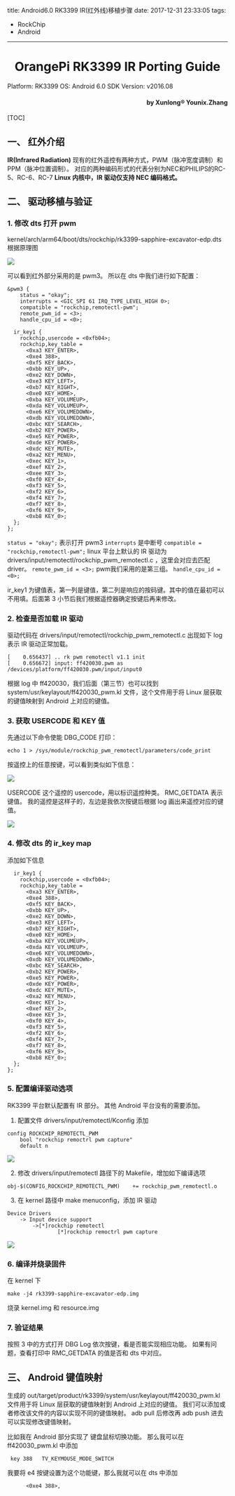 title: Android6.0 RK3399 IR(红外线)移植步骤
date: 2017-12-31 23:33:05
tags: 
- RockChip
- Android

---
<h1 style="text-align:center">OrangePi RK3399 IR Porting Guide </h1>

Platform: RK3399 
OS: Android 6.0 
SDK Version: v2016.08

<h4 style="text-align:right">by Xunlong® Younix.Zhang</h1>

[TOC]

## 一、 红外介绍
**IR(Infrared Radiation)**
现有的红外遥控有两种方式，PWM（脉冲宽度调制）和PPM（脉冲位置调制）。
对应的两种编码形式的代表分别为NEC和PHILIPS的RC-5、RC-6、RC-7
**Linux 内核中，IR 驱动仅支持 NEC 编码格式。**

## 二、 驱动移植与验证
### 1. 修改 dts 打开 pwm
kernel/arch/arm64/boot/dts/rockchip/rk3399-sapphire-excavator-edp.dts
根据原理图 

![](http://ww1.sinaimg.cn/large/ba061518gy1febxt5701kj20ie00sjre.jpg)

可以看到红外部分采用的是 pwm3。
所以在 dts 中我们进行如下配置：
```dts
&pwm3 {
	status = "okay";
	interrupts = <GIC_SPI 61 IRQ_TYPE_LEVEL_HIGH 0>;
	compatible = "rockchip,remotectl-pwm";
	remote_pwm_id = <3>;
	handle_cpu_id = <0>;
  
  ir_key1 {
    rockchip,usercode = <0xfb04>;
    rockchip,key_table =
      <0xa3	KEY_ENTER>,
	  <0xe4 388>,
      <0xf5	KEY_BACK>,
      <0xbb	KEY_UP>,
      <0xe2	KEY_DOWN>,
      <0xe3	KEY_LEFT>,
      <0xb7	KEY_RIGHT>,
      <0xe0	KEY_HOME>,
      <0xba	KEY_VOLUMEUP>,
      <0xda	KEY_VOLUMEUP>,
      <0xe6	KEY_VOLUMEDOWN>,
      <0xdb	KEY_VOLUMEDOWN>,
      <0xbc	KEY_SEARCH>, 
      <0xb2	KEY_POWER>,
      <0xe5 KEY_POWER>,
      <0xde KEY_POWER>,
      <0xdc	KEY_MUTE>,
      <0xa2	KEY_MENU>,
      <0xec	KEY_1>,
      <0xef	KEY_2>,
      <0xee	KEY_3>,
      <0xf0	KEY_4>,
      <0xf3	KEY_5>,
      <0xf2	KEY_6>,
      <0xf4	KEY_7>,
      <0xf7	KEY_8>,
      <0xf6	KEY_9>,
      <0xb8	KEY_0>;
  };
};
```
`status = "okay";` 表示打开 pwm3
`interrupts` 是中断号
`compatible = "rockchip,remotectl-pwm";` linux 平台上默认的 IR 驱动为 drivers/input/remotectl/rockchip_pwm_remotectl.c ，这里会对应去匹配 driver。
`remote_pwm_id = <3>;` pwm我们采用的是第三组。
`handle_cpu_id = <0>;`

ir_key1 为键值表，第一列是键值，第二列是响应的按码键。其中的值在最初可以不用填。后面第 3 小节后我们根据遥控器确定按键后再来修改。

### 2. 检查是否加载 IR 驱动
驱动代码在 drivers/input/remotectl/rockchip_pwm_remotectl.c 
出现如下 log 表示 IR 驱动正常加载。
```
[    0.656437] .. rk pwm remotectl v1.1 init
[    0.656672] input: ff420030.pwm as /devices/platform/ff420030.pwm/input/input0
```
根据 log 中 ff420030，我们后面（第三节）也可以找到 system/usr/keylayout/ff420030_pwm.kl 文件，这个文件用于将 Linux 层获取的键值映射到 Android 上对应的键值。

### 3. 获取 USERCODE 和 KEY 值
先通过以下命令使能 DBG_CODE 打印：
```
echo 1 > /sys/module/rockchip_pwm_remotectl/parameters/code_print
```
按遥控上的任意按键，可以看到类似如下信息：

![](http://ww1.sinaimg.cn/large/ba061518gy1febwrfy63bj208v04baap.jpg)

USERCODE 这个遥控的 usercode，用以标识遥控种类。
RMC_GETDATA 表示键值。
我的遥控是这样子的，左边是我依次按键后根据 log 画出来遥控对应的键值。

![](http://ww1.sinaimg.cn/large/ba061518gy1febww3azalj20qo0zkdhq.jpg)

### 4. 修改 dts 的 ir_key map
添加如下信息
```
  ir_key1 {
    rockchip,usercode = <0xfb04>;
    rockchip,key_table =
      <0xa3	KEY_ENTER>,
	  <0xe4 388>,
      <0xf5	KEY_BACK>,
      <0xbb	KEY_UP>,
      <0xe2	KEY_DOWN>,
      <0xe3	KEY_LEFT>,
      <0xb7	KEY_RIGHT>,
      <0xe0	KEY_HOME>,
      <0xba	KEY_VOLUMEUP>,
      <0xda	KEY_VOLUMEUP>,
      <0xe6	KEY_VOLUMEDOWN>,
      <0xdb	KEY_VOLUMEDOWN>,
      <0xbc	KEY_SEARCH>, 
      <0xb2	KEY_POWER>,
      <0xe5 KEY_POWER>,
      <0xde KEY_POWER>,
      <0xdc	KEY_MUTE>,
      <0xa2	KEY_MENU>,
      <0xec	KEY_1>,
      <0xef	KEY_2>,
      <0xee	KEY_3>,
      <0xf0	KEY_4>,
      <0xf3	KEY_5>,
      <0xf2	KEY_6>,
      <0xf4	KEY_7>,
      <0xf7	KEY_8>,
      <0xf6	KEY_9>,
      <0xb8	KEY_0>;
  };
};
```
### 5. 配置编译驱动选项
RK3399 平台默认配置有 IR 部分。
其他 Android 平台没有的需要添加。
1. 配置文件 drivers/input/remotectl/Kconfig 添加

```
config ROCKCHIP_REMOTECTL_PWM
	bool "rockchip remoctrl pwm capture"
	default n
```

![](http://ww1.sinaimg.cn/large/ba061518gy1febx3iryoqj20d503t0sx.jpg)

2. 修改 drivers/input/remotectl 路径下的 Makefile，增加如下编译选项
```
obj-$(CONFIG_ROCKCHIP_REMOTECTL_PWM)	+= rockchip_pwm_remotectl.o
```

3.  在 kernel 路径中 make menuconfig，添加 IR 驱动
```menuconfig
Device Drivers
    -> Input device support
        ->[*]rockchip remotectl
		        [*]rockchip remoctrl pwm capture
```

![](http://ww1.sinaimg.cn/large/ba061518gy1febx88xrflj20k60akdh3.jpg)

### 6. 编译并烧录固件
在 kernel 下
```
make -j4 rk3399-sapphire-excavator-edp.img
```
烧录 kernel.img 和 resource.img

### 7. 验证结果
按照 3 中的方式打开 DBG Log
依次按键，看是否能实现相应功能。
如果有问题，查看打印中 RMC_GETDATA   的值是否和 dts 中对应。

## 三、 Android 键值映射
生成的 out/target/product/rk3399/system/usr/keylayout/ff420030_pwm.kl 文件用于将 Linux 层获取的键值映射到 Android 上对应的键值。
我们可以添加或者修改该文件的内容以实现不同的键值映射。
adb pull 后修改再 adb push 进去可以实现修改键值映射。

比如我在 Android 部分实现了 键盘鼠标切换功能。
那么我可以在 ff420030_pwm.kl 中添加
```
 key 388   TV_KEYMOUSE_MODE_SWITCH
```
我要将 e4 按键设置为这个功能键，那么我就可以在 dts 中添加
```
	  <0xe4 388>,
```

